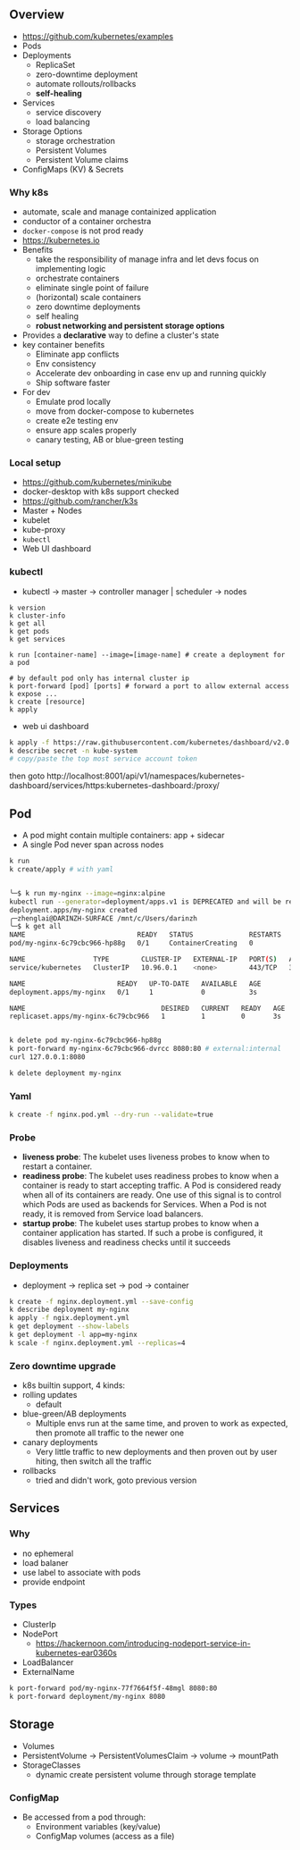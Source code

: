 ## Overview
- https://github.com/kubernetes/examples
- Pods
- Deployments
  - ReplicaSet
  - zero-downtime deployment
  - automate rollouts/rollbacks
  - **self-healing**
- Services
  - service discovery
  - load balancing
- Storage Options
  - storage orchestration
  - Persistent Volumes
  - Persistent Volume claims
- ConfigMaps (KV) & Secrets

### Why k8s
- automate, scale and manage containized application
- conductor of a container orchestra
- `docker-compose` is not prod ready
- https://kubernetes.io
- Benefits
  - take the responsibility of manage infra and let devs focus on implementing logic
  - orchestrate containers
  - eliminate single point of failure
  - (horizontal) scale containers
  - zero downtime deployments
  - self healing
  - **robust networking and persistent storage options**
- Provides a **declarative** way to define a cluster's state
- key container benefits
  - Eliminate app conflicts 
  - Env consistency
  - Accelerate dev onboarding in case env up and running quickly
  - Ship software faster
- For dev
  - Emulate prod locally
  - move from docker-compose to kubernetes
  - create e2e testing env
  - ensure app scales properly
  - canary testing, AB or blue-green testing


### Local setup
- https://github.com/kubernetes/minikube
- docker-desktop with k8s support checked
- https://github.com/rancher/k3s
- Master + Nodes
- kubelet 
- kube-proxy
- `kubectl`
- Web UI dashboard


### kubectl

- kubectl -> master -> controller manager | scheduler -> nodes

```
k version
k cluster-info
k get all
k get pods
k get services

k run [container-name] --image=[image-name] # create a deployment for a pod

# by default pod only has internal cluster ip
k port-forward [pod] [ports] # forward a port to allow external access
k expose ...
k create [resource]
k apply
```

- web ui dashboard

```bash
k apply -f https://raw.githubusercontent.com/kubernetes/dashboard/v2.0.0-beta8/aio/deploy/recommended.yaml
k describe secret -n kube-system
# copy/paste the top most service account token
```
then goto http://localhost:8001/api/v1/namespaces/kubernetes-dashboard/services/https:kubernetes-dashboard:/proxy/

## Pod
- A pod might contain multiple containers: app + sidecar
- A single Pod never span across nodes

```bash
k run 
k create/apply # with yaml


╰─$ k run my-nginx --image=nginx:alpine                                                                                      130 ↵
kubectl run --generator=deployment/apps.v1 is DEPRECATED and will be removed in a future version. Use kubectl run --generator=run-pod/v1 or kubectl create instead.
deployment.apps/my-nginx created
╭─zhenglai@DARINZH-SURFACE /mnt/c/Users/darinzh
╰─$ k get all
NAME                            READY   STATUS              RESTARTS   AGE
pod/my-nginx-6c79cbc966-hp88g   0/1     ContainerCreating   0          3s

NAME                 TYPE        CLUSTER-IP   EXTERNAL-IP   PORT(S)   AGE
service/kubernetes   ClusterIP   10.96.0.1    <none>        443/TCP   35m

NAME                       READY   UP-TO-DATE   AVAILABLE   AGE
deployment.apps/my-nginx   0/1     1            0           3s

NAME                                  DESIRED   CURRENT   READY   AGE
replicaset.apps/my-nginx-6c79cbc966   1         1         0       3s


k delete pod my-nginx-6c79cbc966-hp88g
k port-forward my-nginx-6c79cbc966-dvrcc 8080:80 # external:internal
curl 127.0.0.1:8080

k delete deployment my-nginx
```

### Yaml

```bash
k create -f nginx.pod.yml --dry-run --validate=true
```

### Probe

- **liveness probe**: The kubelet uses liveness probes to know when to restart a container. 
- **readiness probe**: The kubelet uses readiness probes to know when a container is ready to start accepting traffic. A Pod is considered ready when all of its containers are ready. One use of this signal is to control which Pods are used as backends for Services. When a Pod is not ready, it is removed from Service load balancers.
- **startup probe**: The kubelet uses startup probes to know when a container application has started. If such a probe is configured, it disables liveness and readiness checks until it succeeds


### Deployments

- deployment -> replica set -> pod -> container

```bash
k create -f nginx.deployment.yml --save-config
k describe deployment my-nginx
k apply -f ngix.deployment.yml
k get deployment --show-labels
k get deployment -l app=my-nginx
k scale -f nginx.deployment.yml --replicas=4
```

### Zero downtime upgrade
- k8s builtin support, 4 kinds:
- rolling updates
  - default
- blue-green/AB deployments
  - Multiple envs run at the same time, and proven to work as expected, then promote all traffic to the newer one
- canary deployments
  - Very little traffic to new deployments and then proven out by user hiting, then switch all the traffic
- rollbacks
  - tried and didn't work, goto previous version


## Services

### Why
- no ephemeral
- load balaner
- use label to associate with pods
- provide endpoint

### Types

- ClusterIp
- NodePort 
  - https://hackernoon.com/introducing-nodeport-service-in-kubernetes-ear0360s
- LoadBalancer
- ExternalName

```bash
k port-forward pod/my-nginx-77f7664f5f-48mgl 8080:80
k port-forward deployment/my-nginx 8080
```

## Storage

- Volumes
- PersistentVolume -> PersistentVolumesClaim -> volume -> mountPath
- StorageClasses
  - dynamic create persistent volume through storage template

### ConfigMap

- Be accessed from a pod through:
  - Environment variables (key/value)
  - ConfigMap volumes (access as a file)